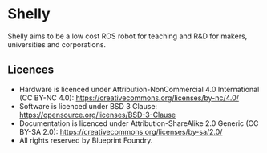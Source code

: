 # Shelly
Shelly aims to be a low cost ROS robot for teaching and R&amp;D for makers, universities and corporations.


## Licences
* Hardware is licenced under Attribution-NonCommercial 4.0 International (CC BY-NC 4.0): https://creativecommons.org/licenses/by-nc/4.0/
* Software is licenced under BSD 3 Clause: https://opensource.org/licenses/BSD-3-Clause
* Documentation is licenced under Attribution-ShareAlike 2.0 Generic (CC BY-SA 2.0): https://creativecommons.org/licenses/by-sa/2.0/
* All rights reserved by Blueprint Foundry.
